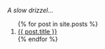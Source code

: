 ---
---

_A slow drizzel..._

<ol id="firehose-list">{% for post in site.posts %}
  <li id="{{ post.date | date: "%s%3N" }}">
  <a href="{{ post.url | prepend:site.baseurl }}">{{ post.title }}</a>
  </li>
{% endfor %}</ol>

<script type="text/javascript">
const SITE_BASEURL = "{{ site.baseurl }}";
function getScript(source, callback) {
    var script = document.createElement('script');
    var prior = document.getElementsByTagName('script')[0];
    script.async = 1;
    prior.parentNode.insertBefore(script, prior);

    script.onload = script.onreadystatechange = function( _, isAbort ) {
        if(isAbort || !script.readyState || /loaded|complete/.test(script.readyState) ) {
            script.onload = script.onreadystatechange = null;
            script = undefined;

            if(!isAbort) { if(callback) callback(); }
        }
    };

    script.src = source;
}
</script>

<script type="text/javascript" src="{{ site.baseurl }}/js/firehose.js"></script>
<script type="text/javascript">
buildFirehose("firehose-list");
</script>
